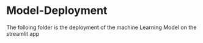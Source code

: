 # Model-Deployment

The folloing folder is the deployment of the  machine Learning Model on the streamlit app  
